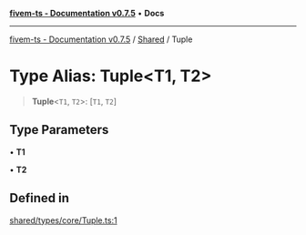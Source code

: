 [**fivem-ts - Documentation v0.7.5**](../../../README.md) • **Docs**

***

[fivem-ts - Documentation v0.7.5](../../../README.md) / [Shared](../README.md) / Tuple

# Type Alias: Tuple\<T1, T2\>

> **Tuple**\<`T1`, `T2`\>: [`T1`, `T2`]

## Type Parameters

• **T1**

• **T2**

## Defined in

[shared/types/core/Tuple.ts:1](https://github.com/Purpose-Dev/fivem-ts/blob/main/src/shared/types/core/Tuple.ts#L1)
